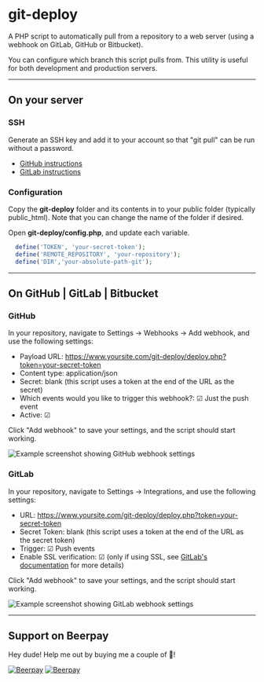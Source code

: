 # git-deploy

A PHP script to automatically pull from a repository to a web server (using a webhook on GitLab, GitHub or Bitbucket).

You can configure which branch this script pulls from. This utility is useful for both development and production servers.

---

## On your server

### SSH

Generate an SSH key and add it to your account so that "git pull" can be run without a password.

- [GitHub instructions](https://help.github.com/articles/generating-ssh-keys/)
- [GitLab instructions](http://doc.gitlab.com/ce/ssh/README.html)

### Configuration

Copy the __git-deploy__ folder and its contents in to your public folder (typically public_html). Note that you can change the name of the folder if desired.

Open __git-deploy/config.php__, and update each variable.

```PHP
  define('TOKEN', 'your-secret-token');
  define('REMOTE_REPOSITORY', 'your-repository');
  define('DIR','your-absolute-path-git');
```

---

## On GitHub | GitLab | Bitbucket

### GitHub

In your repository, navigate to Settings &rarr; Webhooks &rarr; Add webhook, and use the following settings:

- Payload URL: https://www.yoursite.com/git-deploy/deploy.php?token=your-secret-token
- Content type: application/json
- Secret: blank (this script uses a token at the end of the URL as the secret)
- Which events would you like to trigger this webhook?: &#9745; Just the push event
- Active: &#9745;

Click "Add webhook" to save your settings, and the script should start working.

![Example screenshot showing GitHub webhook settings](https://cloud.githubusercontent.com/assets/1123997/25352059/4e38f734-28f0-11e7-8f2c-e7ca5ef153ea.png)

### GitLab

In your repository, navigate to Settings &rarr; Integrations, and use the following settings:

- URL: https://www.yoursite.com/git-deploy/deploy.php?token=your-secret-token
- Secret Token: blank (this script uses a token at the end of the URL as the secret token)
- Trigger: &#9745; Push events
- Enable SSL verification: &#9745; (only if using SSL, see [GitLab's documentation](https://gitlab.com/help/user/project/integrations/webhooks#ssl-verification) for more details)

Click "Add webhook" to save your settings, and the script should start working.

![Example screenshot showing GitLab webhook settings](https://cloud.githubusercontent.com/assets/1123997/25352520/e76ff672-28f1-11e7-8570-112f3eec8567.png)

---

## Support on Beerpay

Hey dude! Help me out by buying me a couple of :beers:!

[![Beerpay](https://beerpay.io/vicenteguerra/git-deploy/badge.svg?style=beer-square)](https://beerpay.io/vicenteguerra/git-deploy)  [![Beerpay](https://beerpay.io/vicenteguerra/git-deploy/make-wish.svg?style=flat-square)](https://beerpay.io/vicenteguerra/git-deploy?focus=wish)
